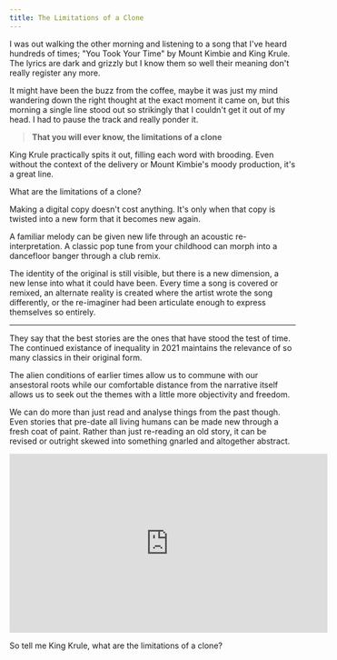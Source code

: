```yaml
---
title: The Limitations of a Clone
---
```


I was out walking the other morning and listening to a song that I've heard hundreds of times; "You Took Your Time" by Mount Kimbie and King Krule. The lyrics are dark and grizzly but I know them so well their meaning don't really register any more.

It might have been the buzz from the coffee, maybe it was just my mind wandering down the right thought at the exact moment it came on, but this morning a single line stood out so strikingly that I couldn't get it out of my head. I had to pause the track and really ponder it.

> __That you will ever know, the limitations of a clone__

King Krule practically spits it out, filling each word with brooding. Even without the context of the delivery or Mount Kimbie's moody production, it's a great line.

What are the limitations of a clone?

Making a digital copy doesn't cost anything. It's only when that copy is twisted into a new form that it becomes new again.

A familiar melody can be given new life through an acoustic re-interpretation. A classic pop tune from your childhood can morph into a dancefloor banger through a club remix.

The identity of the original is still visible, but there is a new dimension, a new lense into what it could have been. Every time a song is covered or remixed, an alternate reality is created where the artist wrote the song differently, or the re-imaginer had been articulate enough to express themselves so entirely.

---

They say that the best stories are the ones that have stood the test of time. The continued existance of inequality in 2021 maintains the relevance of so many classics in their original form.

The alien conditions of earlier times allow us to commune with our ansestoral roots while our comfortable distance from the narrative itself allows us to seek out the themes with a little more objectivity and freedom. 

We can do more than just read and analyse things from the past though. Even stories that pre-date all living humans can be made new through a fresh coat of paint. Rather than just re-reading an old story, it can be revised or outright skewed into something gnarled and altogether abstract.

<iframe width="560" height="315" src="https://www.youtube.com/embed/VhmAa19bMBI" title="YouTube video player" frameborder="0" allow="accelerometer; autoplay; clipboard-write; encrypted-media; gyroscope; picture-in-picture" allowfullscreen></iframe>

So tell me King Krule, what are the limitations of a clone?
